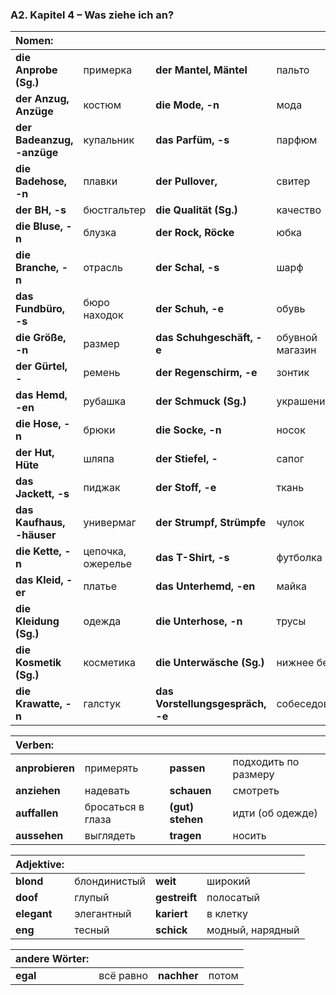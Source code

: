 ### A2. Kapitel 4 – Was ziehe ich an?

| **Nomen:** ||||
|:---|:---|:---|:---|
| **die Anprobe (Sg.)** | примерка | **der Mantel, Mäntel** | пальто |
| **der Anzug, Anzüge** | костюм | **die Mode, -n** | мода |
| **der Badeanzug, -anzüge** | купальник | **das Parfüm, -s** | парфюм |
| **die Badehose, -n** | плавки | **der Pullover,** | свитер |
| **der BH, -s** | бюстгальтер | **die Qualität (Sg.)** | качество |
| **die Bluse, -n** | блузка | **der Rock, Röcke** | юбка |
| **die Branche, -n** | отрасль | **der Schal, -s** | шарф |
| **das Fundbüro, -s** | бюро находок | **der Schuh, -e** | обувь |
| **die Größe, -n** | размер | **das Schuhgeschäft, -e** | обувной магазин |
| **der Gürtel, -** | ремень | **der Regenschirm, -e** | зонтик |
| **das Hemd, -en** | рубашка | **der Schmuck (Sg.)** | украшения |
| **die Hose, -n** | брюки | **die Socke, -n** | носок |
| **der Hut, Hüte** | шляпа | **der Stiefel, -** | сапог |
| **das Jackett, -s** | пиджак | **der Stoff, -e** | ткань |
| **das Kaufhaus, -häuser** | универмаг | **der Strumpf, Strümpfe** | чулок |
| **die Kette, -n** | цепочка, ожерелье | **das T-Shirt, -s** | футболка |
| **das Kleid, -er** | платье | **das Unterhemd, -en** | майка |
| **die Kleidung (Sg.)** | одежда | **die Unterhose, -n** | трусы |
| **die Kosmetik (Sg.)** | косметика | **die Unterwäsche (Sg.)** | нижнее бельё |
| **die Krawatte, -n** | галстук | **das Vorstellungsgespräch, -e** | собеседование |


| **Verben:** ||||
|:---|:---|:---|:---|
| **anprobieren** | примерять | **passen** | подходить по размеру |
| **anziehen** | надевать | **schauen** | смотреть |
| **auffallen** | бросаться в глаза | **(gut) stehen** | идти (об одежде) |
| **aussehen** | выглядеть | **tragen** | носить |


| **Adjektive:** ||||
|:---|:---|:---|:---|
| **blond** | блондинистый | **weit** | широкий |
| **doof** | глупый | **gestreift** | полосатый |
| **elegant** | элегантный | **kariert** | в клетку |
| **eng** | тесный | **schick** | модный, нарядный |


| **andere Wörter:** ||||
|:---|:---|:---|:---|
| **egal** | всё равно | **nachher** | потом |

